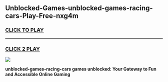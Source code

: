 
## Unblocked-Games-unblocked-games-racing-cars-Play-Free-nxg4m
<h3>
<a href="https://premium76.site?title=unblocked-games-racing-cars&ref=17A">CLICK TO PLAY</a></h3>
<hr>

<h3>
<a href="https://premium76.site?title=unblocked-games-racing-cars&ref=17A">CLICK 2 PLAY</a>
  
</h3>

<a href="https://premium76.site?title=unblocked-games-racing-cars&ref=17A"><img src="https://clearcache.store/games.png"></a>


**unblocked-games-racing-cars games unblocked: Your Gateway to Fun and Accessible Online Gaming**
